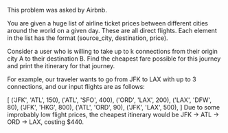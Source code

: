 This problem was asked by Airbnb.

You are given a huge list of airline ticket prices between different cities around the world on a
given day. These are all direct flights. Each element in the list has the format (source_city,
destination, price).

Consider a user who is willing to take up to k connections from their origin city A to their
destination B. Find the cheapest fare possible for this journey and print the itinerary for that
journey.

For example, our traveler wants to go from JFK to LAX with up to 3 connections, and our input
flights are as follows:

[
    ('JFK', 'ATL', 150),
    ('ATL', 'SFO', 400),
    ('ORD', 'LAX', 200),
    ('LAX', 'DFW', 80),
    ('JFK', 'HKG', 800),
    ('ATL', 'ORD', 90),
    ('JFK', 'LAX', 500),
]
Due to some improbably low flight prices, the cheapest itinerary would 
be JFK -> ATL -> ORD -> LAX, costing $440.